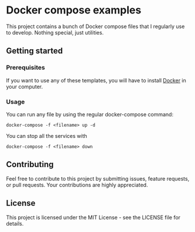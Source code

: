# Docker compose examples
This project contains a bunch of Docker compose files that I regularly use to develop. Nothing special, just utilities.

## Getting started
### Prerequisites
If you want to use any of these templates, you will have to install [Docker](https://www.docker.com/) in your computer.

### Usage
You can run any file by using the regular docker-compose command:

    docker-compose -f <filename> up -d

You can stop all the services with

    docker-compose -f <filename> down

## Contributing
Feel free to contribute to this project by submitting issues, feature requests, or pull requests. Your contributions are highly appreciated.

## License
This project is licensed under the MIT License - see the LICENSE file for details.